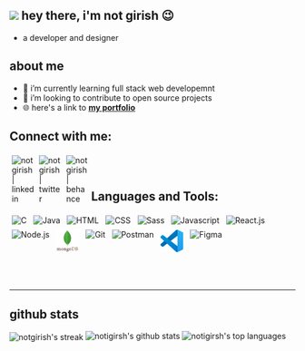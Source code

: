 ## <img src="https://raw.githubusercontent.com/MartinHeinz/MartinHeinz/master/wave.gif" width="20px"> hey there, i'm not girish 😉
- a developer and designer

## about me

- 🌱 i’m currently learning full stack web developemnt
- 👯 i’m looking to contribute to open source projects
- 🌐 here's a link to **[my portfolio](https://#)**


## Connect with me:

[<img align="left" alt="notgirish | linkedin" width="40" style="vertical-align:top; margin:4px" src="https://img.icons8.com/fluent/48/000000/linkedin.png" />][linkedin]
[<img align="left" alt="notgirish | twitter" width="40" style="vertical-align:top; margin:4px" src="https://img.icons8.com/fluent/48/000000/twitter.png" />][twitter]
[<img align="left" alt="notgirish | behance" width="40" style="vertical-align:top; margin:4px" src="https://img.icons8.com/color/48/000000/behance.png" />][behance]

<br />
<br />

## Languages and Tools:

<p align="left">
<img src="https://simple.wikipedia.org/wiki/C_(programming_language)#/media/File:C_Programming_Language.svg.png" alt="C" title="C" height="40" style="vertical-align:top; margin:4px">
<img src="https://www.shareicon.net/data/512x512/2016/09/23/833700_windows_512x512.png" alt="Java" title="Java" height="40" style="vertical-align:top; margin:4px">
<img src="https://cdn.worldvectorlogo.com/logos/html-1.svg" alt="HTML" title="HTML" height="40" style="vertical-align:top; margin:4px"> 
<img src="https://logodix.com/logo/1111652.png" alt="CSS" title="CSS" height="40" style="vertical-align:top; margin:4px"> 
<img src="https://sass-lang.com/assets/img/styleguide/color-1c4aab2b.png" alt="Sass" title="Sass" height="40" style="vertical-align:top; margin:4px"> 
<img src="https://logosvector.net/wp-content/uploads/2015/07/JavaScript_logo.png" alt="Javascript" title="Javascript" height="40" style="vertical-align:top; margin:4px">
<img src="https://cdn.worldvectorlogo.com/logos/react-2.svg" alt="React.js" title="React.js" height="40" style="vertical-align:top; margin:4px">
<img src="https://seeklogo.com/images/N/nodejs-logo-FBE122E377-seeklogo.com.png" alt="Node.js" title="Node.js" height="40" style="vertical-align:top; margin:4px">
<img alt="MongoDB" title="MongoDB" height="40" style="vertical-align:top; margin:4px" src="https://raw.githubusercontent.com/devicons/devicon/master/icons/mongodb/mongodb-original-wordmark.svg" />
<img src="https://git-scm.com/images/logos/downloads/Git-Icon-1788C.png" alt="Git" title="Git" height="40" style="vertical-align:top; margin:4px">
<img alt="Postman" title="Postman" height="40" style="vertical-align:top; margin:4px" src="https://www.vectorlogo.zone/logos/getpostman/getpostman-icon.svg" />
<img src="https://raw.githubusercontent.com/github/explore/80688e429a7d4ef2fca1e82350fe8e3517d3494d/topics/visual-studio-code/visual-studio-code.png" alt="VS Code" title="VS Code" height="40" style="vertical-align:top; margin:4px">
<img src="https://cdn.shopify.com/s/files/1/0284/7024/7555/products/figma2x_1048x.png?v=1591893627" alt="Figma" title="Figma" height="40" style="vertical-align:top; margin:4px">
</p>

<br />
<br />

---

## github stats

<img align="center" alt="notgirish's streak" src="https://github-readme-streak-stats.herokuapp.com/?user=notgirish&theme=black-ice&hide_border=true&stroke=0000&background=060A0CD0" />

<img alt="notigirsh's github stats" src="https://github-readme-stats.codestackr.vercel.app/api?username=notgirish&count_private=true&show_icons=true&theme=react&hide_border=true" />

<img alt="notigirsh's top languages" src="https://github-readme-stats.vercel.app/api/top-langs/?username=notgirish&langs_count=8&count_private=true&layout=compact&theme=react&hide_border=true&bg_color=0D1117" />

[linkedin]: https://www.linkedin.com/in/notgirish/
[twitter]: https://twitter.com/notgirish
[behance]: https://www.behance.net/notgirish